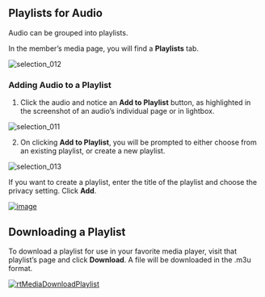 ## Playlists for Audio

Audio can be grouped into playlists.

In the member’s media page, you will find a **Playlists** tab.

![selection_012](https://cloud.githubusercontent.com/assets/1140051/7611862/d21dd394-f9a4-11e4-8dec-fa1375aaed7e.png)

### Adding Audio to a Playlist


1. Click the audio and notice an **Add to Playlist** button, as highlighted in the screenshot of an audio’s individual page or in lightbox.

![selection_011](https://cloud.githubusercontent.com/assets/1140051/7611896/fe22a0b4-f9a4-11e4-98ac-71483af28cfd.png)

2. On clicking **Add to Playlist**, you will be prompted to either choose from an existing playlist, or create a new playlist.

![selection_013](https://cloud.githubusercontent.com/assets/1140051/7611958/56c4a802-f9a5-11e4-989a-aba930a373e4.png)

If you want to create a playlist, enter the title of the playlist and choose the privacy setting. Click **Add**.

[![image](https://rtcamp.com/wp-content/uploads/2013/10/image_thumb.png)](https://rtcamp.com/wp-content/uploads/2013/10/image.png)

## Downloading a Playlist


To download a playlist for use in your favorite media player, visit that playlist’s page and click **Download**. A file will be downloaded in the .m3u format.

[![rtMediaDownloadPlaylist](https://rtcamp.com/wp-content/uploads/2013/10/rtMediaDownloadPlaylist7.png)](https://rtcamp.com/wp-content/uploads/2013/10/rtMediaDownloadPlaylist7.png)
